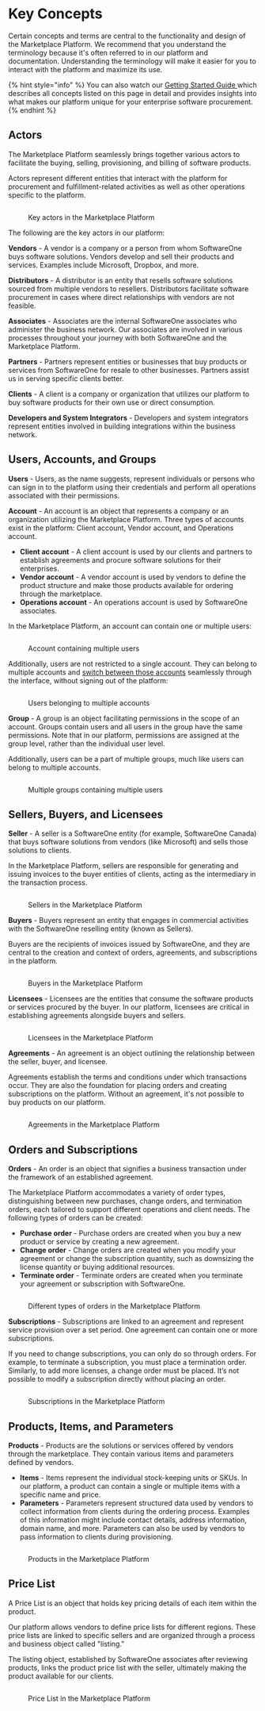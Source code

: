 # Key Concepts

Certain concepts and terms are central to the functionality and design of the Marketplace Platform. We recommend that you understand the terminology because it's often referred to in our platform and documentation. Understanding the terminology will make it easier for you to interact with the platform and maximize its use.&#x20;

{% hint style="info" %}
You can also watch our [Getting Started Guide ](https://youtu.be/LrMOMN8sjM4)which describes all concepts listed on this page in detail and provides insights into what makes our platform unique for your enterprise software procurement.&#x20;
{% endhint %}

## Actors

The Marketplace Platform seamlessly brings together various actors to facilitate the buying, selling, provisioning, and billing of software products.&#x20;

Actors represent different entities that interact with the platform for procurement and fulfillment-related activities as well as other operations specific to the platform.&#x20;

<figure><img src="../../.gitbook/assets/image (21).png" alt=""><figcaption><p>Key actors in the Marketplace Platform</p></figcaption></figure>

The following are the key actors in our platform:

**Vendors** - A vendor is a company or a person from whom SoftwareOne buys software solutions. Vendors develop and sell their products and services. Examples include Microsoft, Dropbox, and more.

**Distributors** - A distributor is an entity that resells software solutions sourced from multiple vendors to resellers. Distributors facilitate software procurement in cases where direct relationships with vendors are not feasible.

**Associates** - Associates are the internal SoftwareOne associates who administer the business network. Our associates are involved in various processes throughout your journey with both SoftwareOne and the Marketplace Platform.

**Partners** - Partners represent entities or businesses that buy products or services from SoftwareOne for resale to other businesses. Partners assist us in serving specific clients better.

**Clients** - A client is a company or organization that utilizes our platform to buy software products for their own use or direct consumption.

**Developers and System Integrators** - Developers and system integrators represent entities involved in building integrations within the business network.

## Users, Accounts, and Groups <a href="#portals-accounts-and-users" id="portals-accounts-and-users"></a>

**Users** - Users, as the name suggests, represent individuals or persons who can sign in to the platform using their credentials and perform all operations associated with their permissions.&#x20;

**Account** - An account is an object that represents a company or an organization utilizing the Marketplace Platform. Three types of accounts exist in the platform: Client account, Vendor account, and Operations account.&#x20;

* **Client account** - A client account is used by our clients and partners to establish agreements and procure software solutions for their enterprises.
* **Vendor account** - A vendor account is used by vendors to define the product structure and make those products available for ordering through the marketplace.&#x20;
* **Operations account** - An operations account is used by SoftwareOne associates.

In the Marketplace Platform, an account can contain one or multiple users:

<figure><img src="../../.gitbook/assets/image (4).png" alt=""><figcaption><p>Account containing multiple users</p></figcaption></figure>

Additionally, users are not restricted to a single account. They can belong to multiple accounts and [switch between those accounts](basics/switch-account.md) seamlessly through the interface, without signing out of the platform:

<figure><img src="../../.gitbook/assets/image (6).png" alt=""><figcaption><p>Users belonging to multiple accounts</p></figcaption></figure>

**Group** - A group is an object facilitating permissions in the scope of an account. Groups contain users and all users in the group have the same permissions. Note that in our platform, permissions are assigned at the group level, rather than the individual user level.&#x20;

Additionally, users can be a part of multiple groups, much like users can belong to multiple accounts.

<figure><img src="../../.gitbook/assets/image (16).png" alt=""><figcaption><p>Multiple groups containing multiple users</p></figcaption></figure>

## Sellers, Buyers, and Licensees <a href="#portals-accounts-and-users" id="portals-accounts-and-users"></a>

**Seller** - A seller is a SoftwareOne entity (for example, SoftwareOne Canada) that buys software solutions from vendors (like Microsoft) and sells those solutions to clients.&#x20;

In the Marketplace Platform, sellers are responsible for generating and issuing invoices to the buyer entities of clients, acting as the intermediary in the transaction process.

<figure><img src="../../.gitbook/assets/image (472).png" alt=""><figcaption><p>Sellers in the Marketplace Platform</p></figcaption></figure>

**Buyers** - Buyers represent an entity that engages in commercial activities with the SoftwareOne reselling entity (known as Sellers).&#x20;

Buyers are the recipients of invoices issued by SoftwareOne, and they are central to the creation and context of orders, agreements, and subscriptions in the platform.

<figure><img src="../../.gitbook/assets/image (473).png" alt=""><figcaption><p>Buyers in the Marketplace Platform</p></figcaption></figure>

**Licensees** - Licensees are the entities that consume the software products or services procured by the buyer. In our platform, licensees are critical in establishing agreements alongside buyers and sellers.

<figure><img src="../../.gitbook/assets/image (474).png" alt=""><figcaption><p>Licensees in the Marketplace Platform</p></figcaption></figure>

**Agreements** - An agreement is an object outlining the relationship between the seller, buyer, and licensee.&#x20;

Agreements establish the terms and conditions under which transactions occur. They are also the foundation for placing orders and creating subscriptions on the platform. Without an agreement, it's not possible to buy products on our platform.

<figure><img src="../../.gitbook/assets/image (476).png" alt=""><figcaption><p>Agreements in the Marketplace Platform</p></figcaption></figure>

## Orders and Subscriptions

**Orders** - An order is an object that signifies a business transaction under the framework of an established agreement.&#x20;

The Marketplace Platform accommodates a variety of order types, distinguishing between new purchases, change orders, and termination orders, each tailored to support different operations and client needs. The following types of orders can be created:

* **Purchase order** - Purchase orders are created when you buy a new product or service by creating a new agreement.&#x20;
* **Change order** - Change orders are created when you modify your agreement or change the subscription quantity, such as downsizing the license quantity or buying additional resources.
* **Terminate order** - Terminate orders are created when you terminate your agreement or subscription with SoftwareOne.&#x20;

<figure><img src="../../.gitbook/assets/image (15).png" alt=""><figcaption><p>Different types of orders in the Marketplace Platform</p></figcaption></figure>

**Subscriptions** - Subscriptions are linked to an agreement and represent service provision over a set period. One agreement can contain one or more subscriptions.&#x20;

If you need to change subscriptions, you can only do so through orders. For example, to terminate a subscription, you must place a termination order. Similarly, to add more licenses, a change order must be placed. It’s not possible to modify a subscription directly without placing an order.

<figure><img src="../../.gitbook/assets/image (14).png" alt=""><figcaption><p>Subscriptions in the Marketplace Platform</p></figcaption></figure>

## Products, Items, and Parameters

**Products** - Products are the solutions or services offered by vendors through the marketplace. They contain various items and parameters defined by vendors.&#x20;

* **Items** - Items represent the individual stock-keeping units or SKUs. In our platform, a product can contain a single or multiple items with a specific name and price.
* **Parameters** - Parameters represent structured data used by vendors to collect information from clients during the ordering process. Examples of this information might include contact details, address information, domain name, and more. Parameters can also be used by vendors to pass information to clients during provisioning.&#x20;

<figure><img src="../../.gitbook/assets/image (479).png" alt=""><figcaption><p>Products in the Marketplace Platform</p></figcaption></figure>

## Price List

A Price List is an object that holds key pricing details of each item within the product.

Our platform allows vendors to define price lists for different regions. These price lists are linked to specific sellers and are organized through a process and business object called "listing."&#x20;

The listing object, established by SoftwareOne associates after reviewing products, links the product price list with the seller, ultimately making the product available for our clients.

<figure><img src="../../.gitbook/assets/image (480).png" alt=""><figcaption><p>Price List in the Marketplace Platform</p></figcaption></figure>
